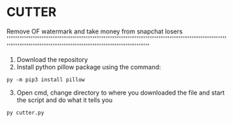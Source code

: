 # CUTTER
Remove OF watermark and take money from snapchat losers
''''''''''''''''''''''''''''''''''''''''''''''''''''''''''''''''''''''''''''''''''''''''''''''''''''''''''''''''''''''''''''''''''''''''''''''''''''''''''''''''''''''''''''''''''''''''''''''''''''''

1. Download the repository
2. Install python pillow package using the command:
```
py -m pip3 install pillow
```
3. Open cmd, change directory to where you downloaded the file and start the script and do what it tells you
```
py cutter.py
```
